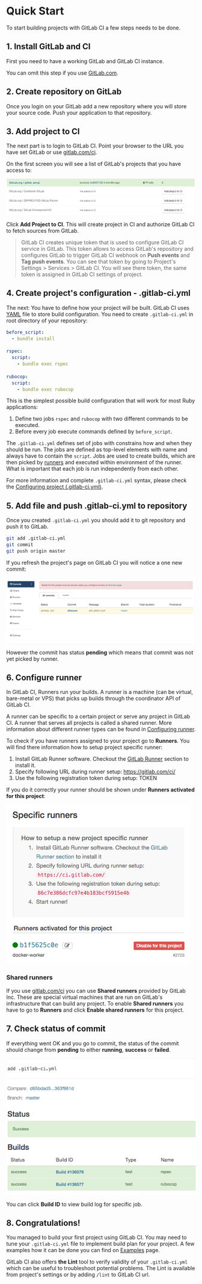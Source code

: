 # Quick Start

To start building projects with GitLab CI a few steps needs to be done.

## 1. Install GitLab and CI

First you need to have a working GitLab and GitLab CI instance.

You can omit this step if you use [GitLab.com](http://GitLab.com/).

## 2. Create repository on GitLab

Once you login on your GitLab add a new repository where you will store your source code.
Push your application to that repository.

## 3. Add project to CI

The next part is to login to GitLab CI.
Point your browser to the URL you have set GitLab or use [gitlab.com/ci](http://gitlab.com/ci/).

On the first screen you will see a list of GitLab's projects that you have access to:

![Projects](projects.png)

Click **Add Project to CI**.
This will create project in CI and authorize GitLab CI to fetch sources from GitLab.

> GitLab CI creates unique token that is used to configure GitLab CI service in GitLab.
> This token allows to access GitLab's repository and configures GitLab to trigger GitLab CI webhook on **Push events** and **Tag push events**.
> You can see that token by going to Project's Settings > Services > GitLab CI.
> You will see there token, the same token is assigned in GitLab CI settings of project.

## 4. Create project's configuration - .gitlab-ci.yml

The next: You have to define how your project will be built.
GitLab CI uses [YAML](https://en.wikipedia.org/wiki/YAML) file to store build configuration.
You need to create `.gitlab-ci.yml` in root directory of your repository:

```yaml
before_script:
  - bundle install

rspec:
  script:
    - bundle exec rspec

rubocop:
  script:
    - bundle exec rubocop
```

This is the simplest possible build configuration that will work for most Ruby applications:
1. Define two jobs `rspec` and `rubocop` with two different commands to be executed.
1. Before every job execute commands defined by `before_script`.

The `.gitlab-ci.yml` defines set of jobs with constrains how and when they should be run.
The jobs are defined as top-level elements with name and always have to contain the `script`.
Jobs are used to create builds, which are then picked by [runners](../runners/README.md) and executed within environment of the runner.
What is important that each job is run independently from each other. 

For more information and complete `.gitlab-ci.yml` syntax, please check the [Configuring project (.gitlab-ci.yml)](../yaml/README.md).

## 5. Add file and push .gitlab-ci.yml to repository

Once you created `.gitlab-ci.yml` you should add it to git repository and push it to GitLab.

```bash
git add .gitlab-ci.yml
git commit
git push origin master
```

If you refresh the project's page on GitLab CI you will notice a one new commit:

![](new_commit.png)

However the commit has status **pending** which means that commit was not yet picked by runner.

## 6. Configure runner

In GitLab CI, Runners run your builds.
A runner is a machine (can be virtual, bare-metal or VPS) that picks up builds through the coordinator API of GitLab CI.

A runner can be specific to a certain project or serve any project in GitLab CI.
A runner that serves all projects is called a shared runner.
More information about different runner types can be found in [Configuring runner](../runners/README.md).

To check if you have runners assigned to your project go to **Runners**. You will find there information how to setup project specific runner:

1. Install GitLab Runner software. Checkout the [GitLab Runner](https://about.gitlab.com/gitlab-ci/#gitlab-runner) section to install it.
1. Specify following URL during runner setup: https://gitlab.com/ci/
1. Use the following registration token during setup: TOKEN

If you do it correctly your runner should be shown under **Runners activated for this project**:

![](runners_activated.png)

### Shared runners

If you use [gitlab.com/ci](http://gitlab.com/ci/) you can use **Shared runners** provided by GitLab Inc.
These are special virtual machines that are run on GitLab's infrastructure that can build any project.
To enable **Shared runners** you have to go to **Runners** and click **Enable shared runners** for this project.

## 7. Check status of commit

If everything went OK and you go to commit, the status of the commit should change from **pending** to either **running**, **success** or **failed**.

![](commit_status.png)

You can click **Build ID** to view build log for specific job.

## 8. Congratulations!

You managed to build your first project using GitLab CI.
You may need to tune your `.gitlab-ci.yml` file to implement build plan for your project.
A few examples how it can be done you can find on [Examples](../examples/README.md) page.

GitLab CI also offers **the Lint** tool to verify validity of your `.gitlab-ci.yml` which can be useful to troubleshoot potential problems.
The Lint is available from project's settings or by adding `/lint` to GitLab CI url.
